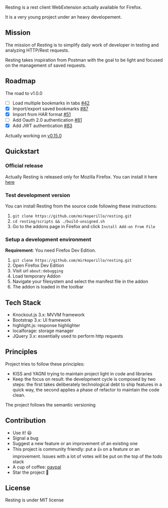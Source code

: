 Resting is a rest client WebExtension actually available for Firefox.

It is a very young project under an heavy developement.

## Mission
The mission of Resting is to simplify daily work of developer in testing and analyzing HTTP/Rest requests.

Resting takes inspiration from Postman with the goal to be light and focused on the management of saved requests.

## Roadmap

The road to v1.0.0

- [ ] Load multiple bookmarks in tabs [#42](https://github.com/mirkoperillo/resting/issues/42) 
- [x] Import/export saved bookmarks [#87](https://github.com/mirkoperillo/resting/issues/87)
- [x] Import from HAR format [#51](https://github.com/mirkoperillo/resting/issues/51)
- [ ] Add Oauth 2.0 authentication [#81](https://github.com/mirkoperillo/resting/issues/81)
- [x] Add JWT authentication [#83](https://github.com/mirkoperillo/resting/issues/83)

Actually working on [v0.15.0](https://github.com/mirkoperillo/resting/projects/6)

## Quickstart

### Official release

Actually Resting is released only for Mozilla Firefox.
You can install it here [here](https://addons.mozilla.org/en-US/firefox/addon/resting?src=external-github)

### Test development version 

You can install Resting from the source code following these instructions:

1. `git clone https://github.com/mirkoperillo/resting.git`
2. `cd resting/scripts && ./build-unsigned.sh`
3. Go to the addons page in Firefox and click `Install Add-on From File`

### Setup a development environment

**Requirement**: You need Firefox Dev Edition.

1. `git clone https://github.com/mirkoperillo/resting.git`
2. Open Firefox Dev Edition
3. Visit url `about:debugging`
4. Load temporary Addon
5. Navigate your filesystem and select the manifest file in the addon
6. The addon is loaded in the toolbar


## Tech Stack
* Knockout.js 3.x: MVVM framework
* Bootstrap 3.x: UI framework
* highlight.js: response highlighter
* localforage: storage manager
* JQuery 3.x:  essentially used to perform http requests

## Principles
Project tries to follow these principles:
* KISS and YAGNI trying to maintain project light in code and libraries
* Keep the focus on result: the development cycle is composed by two steps: the first takes deliberately technological debt to ship features in a quick way, the second applies a phase of refactor to maintain the code clean.

The project follows the semantic versioning

## Contribution

* Use it! :smiley:
* Signal a bug
* Suggest a new feature or an improvement of an existing one
* This project is community friendly: put a :+1: on a feature or an improvement. Issues with a lot of votes will be put on the top of the todo stack 
* A cup of coffee: [paypal](https://www.paypal.me/mirkoperillo)
* Star the project :star2:

## License

Resting is under MIT license
